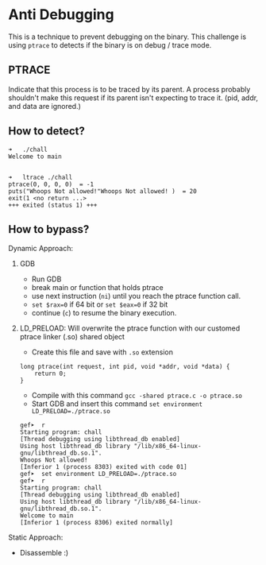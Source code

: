 # Anti Debugging

This is a technique to prevent debugging on the binary. This challenge is using `ptrace` to detects if the binary is on debug / trace mode.


## PTRACE
Indicate that this process is to be traced by its parent.
A process probably shouldn't make this request if its parent isn't expecting to trace it.  (pid, addr, and data are ignored.)

## How to detect?

```
➜   ./chall 
Welcome to main


➜   ltrace ./chall
ptrace(0, 0, 0, 0)  = -1
puts("Whoops Not allowed!"Whoops Not allowed! )  = 20
exit(1 <no return ...>
+++ exited (status 1) +++

```

## How to bypass?

Dynamic Approach:

1. GDB
    - Run GDB
    - break main or function that holds ptrace
    - use next instruction (`ni`) until you reach the ptrace function call.
    - `set $rax=0` if 64 bit or `set $eax=0` if 32 bit
    - continue (`c`) to resume the binary execution.

2. LD_PRELOAD: Will overwrite the ptrace function with our customed ptrace linker (.so) shared object

    - Create this file and save with `.so` extension
    ```
    long ptrace(int request, int pid, void *addr, void *data) {
        return 0;
    }
    ```
    - Compile with this command `gcc -shared ptrace.c -o ptrace.so`
    - Start GDB and insert this command `set environment LD_PRELOAD=./ptrace.so`

    ```
    gef➤  r
    Starting program: chall 
    [Thread debugging using libthread_db enabled]
    Using host libthread_db library "/lib/x86_64-linux-gnu/libthread_db.so.1".
    Whoops Not allowed!
    [Inferior 1 (process 8303) exited with code 01]
    gef➤  set environment LD_PRELOAD=./ptrace.so 
    gef➤  r
    Starting program: chall 
    [Thread debugging using libthread_db enabled]
    Using host libthread_db library "/lib/x86_64-linux-gnu/libthread_db.so.1".
    Welcome to main
    [Inferior 1 (process 8306) exited normally]

    ```

Static Approach:
- Disassemble :)